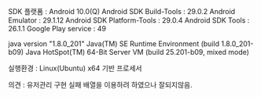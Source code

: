 SDK 플랫폼 : Android 10.0(Q)
Android SDK Build-Tools : 29.0.2
Android Emulator : 29.1.12
Android SDK Platform-Tools : 29.0.4
Android SDK Tools : 26.1.1
Google Play service : 49

java version "1.8.0_201"
Java(TM) SE Runtime Environment (build 1.8.0_201-b09)
Java HotSpot(TM) 64-Bit Server VM (build 25.201-b09, mixed mode)

실행환경 : Linux(Ubuntu) x64 기반 프로세서


의견 : 유저관리 구현 실패 배열을 이용하려 하였으나 잘되지않음.


